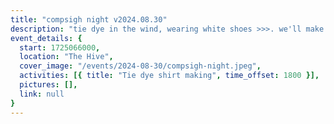 ```yaml
---
title: "compsigh night v2024.08.30"
description: "tie dye in the wind, wearing white shoes >>>. we'll make shirts to sign at the end of the year <3. same place, same time, same vibes — compsigh nights, every Friday at 6pm in the Social Hive."
event_details: {
  start: 1725066000,
  location: "The Hive",
  cover_image: "/events/2024-08-30/compsigh-night.jpeg",
  activities: [{ title: "Tie dye shirt making", time_offset: 1800 }],
  pictures: [],
  link: null
}
---
```

